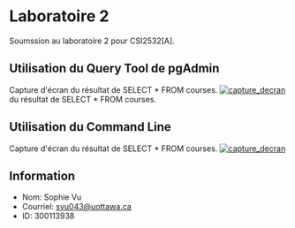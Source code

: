 # Laboratoire 2

Soumssion au laboratoire 2 pour CSI2532[A]. 

## Utilisation du Query Tool de pgAdmin

Capture d'écran du résultat de SELECT * FROM courses.
[![capture_decran](https://github.com/vusophie/csi2532_playground/blob/lab02/Partie1.png)](https://github.com/vusophie/csi2532_playground/tree/lab02) du résultat de SELECT * FROM courses. 

## Utilisation du Command Line

Capture d'écran du résultat de SELECT * FROM courses.
[![capture_decran](https://github.com/vusophie/csi2532_playground/blob/lab02/Partie1.png)](https://github.com/vusophie/csi2532_playground/tree/lab02)

## Information
* Nom: Sophie Vu
* Courriel: svu043@uottawa.ca
* ID: 300113938

